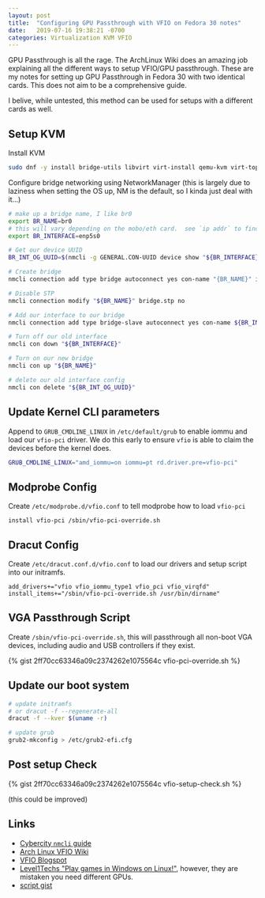 ```yaml
---
layout: post
title:  "Configuring GPU Passthrough with VFIO on Fedora 30 notes"
date:   2019-07-16 19:38:21 -0700
categories: Virtualization KVM VFIO
---
```


GPU Passthrough is all the rage.  The ArchLinux Wiki does an amazing job explaining all the different ways to setup VFIO/GPU passthrough.  These are my notes for setting up GPU Passthrough in Fedora 30 with two identical cards.  This does not aim to be a comprehensive guide.

I belive, while untested, this method can be used for setups with a different cards as well.

## Setup KVM
 
Install KVM

```bash
sudo dnf -y install bridge-utils libvirt virt-install qemu-kvm virt-top libguestfs-tools virt-manager
```

Configure bridge networking using NetworkManager (this is largely due to laziness when setting the OS up, NM is the default, so I kinda just deal with it...)

```bash
# make up a bridge name, I like br0
export BR_NAME=br0
# this will vary depending on the mobo/eth card.  see `ip addr` to find device name
export BR_INTERFACE=enp5s0

# Get our device UUID
BR_INT_OG_UUID=$(nmcli -g GENERAL.CON-UUID device show "${BR_INTERFACE}")

# Create bridge
nmcli connection add type bridge autoconnect yes con-name "{BR_NAME}" ifname "${BR_NAME}"

# Disable STP
nmcli connection modify "${BR_NAME}" bridge.stp no

# Add our interface to our bridge
nmcli connection add type bridge-slave autoconnect yes con-name ${BR_INTERFACE} ifname ${BR_INTERFACE} master ${BR_NAME}

# Turn off our old interface
nmcli con down "${BR_INTERFACE}"

# Turn on our new bridge
nmcli con up "${BR_NAME}"

# delete our old interface config
nmcli con delete "${BR_INT_OG_UUID}"
```

## Update Kernel CLI parameters

Append to `GRUB_CMDLINE_LINUX` in `/etc/default/grub` to enable iommu and load our `vfio-pci` driver.  We do this early to ensure `vfio` is able to claim the devices before the kernel does.

```bash
GRUB_CMDLINE_LINUX="amd_iommu=on iommu=pt rd.driver.pre=vfio-pci"
```

## Modprobe Config

Create `/etc/modprobe.d/vfio.conf` to tell modprobe how to load `vfio-pci`

```
install vfio-pci /sbin/vfio-pci-override.sh
```

## Dracut Config

Create `/etc/dracut.conf.d/vfio.conf` to load our drivers and setup script into our initramfs.

```
add_drivers+="vfio vfio_iommu_type1 vfio_pci vfio_virqfd"
install_items+="/sbin/vfio-pci-override.sh /usr/bin/dirname"
```

## VGA Passthrough Script

Create `/sbin/vfio-pci-override.sh`, this will passthrough all non-boot VGA devices, including audio and USB controllers if they exist.

{% gist 2ff70cc63346a09c2374262e1075564c vfio-pci-override.sh %}

## Update our boot system

```bash
# update initramfs
# or dracut -f --regenerate-all
dracut -f --kver $(uname -r)

# update grub
grub2-mkconfig > /etc/grub2-efi.cfg 
```

## Post setup Check

{% gist 2ff70cc63346a09c2374262e1075564c vfio-setup-check.sh  %}

(this could be improved)

## Links

* [Cybercity `nmcli` guide](https://www.cyberciti.biz/faq/how-to-add-network-bridge-with-nmcli-networkmanager-on-linux/)
* [Arch Linux VFIO Wiki](https://wiki.archlinux.org/index.php/PCI_passthrough_via_OVMF)
* [VFIO Blogspot](http://vfio.blogspot.com/2015/05/vfio-gpu-how-to-series-part-3-host.html)
* [Level1Techs "Play games in Windows on Linux!"](https://forum.level1techs.com/t/play-games-in-windows-on-linux-pci-passthrough-quick-guide/108981), however, they are mistaken you need different GPUs.
* [script gist](https://gist.github.com/qubitrenegade/2ff70cc63346a09c2374262e1075564c)
